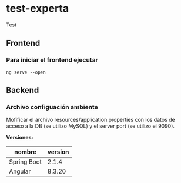 # test-experta
Test

## Frontend

### Para iniciar el frontend ejecutar

`ng serve --open`


## Backend 

### Archivo configuación ambiente

Mofificar el archivo resources/application.properties con los datos 
de acceso a la DB (se utilizo MySQL) y el server port (se utilizo el 9090).




**Versiones:**

|   nombre    | version  | 
| ----------- | -------- |
| Spring Boot |  2.1.4   | 
|  Angular    |  8.3.20  |


